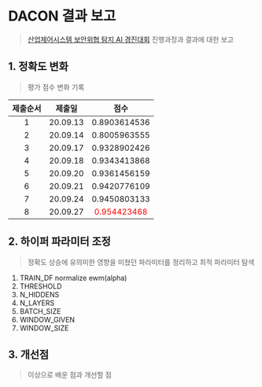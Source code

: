 # DACON 결과 보고

> [산업제어시스템 보안위협 탐지 AI 경진대회](https://dacon.io/competitions/official/235624/overview/) 진행과정과 결과에 대한 보고

## 1. 정확도 변화

> 평가 점수 변화 기록

| 제출순서 |  제출일  |                    점수                    |
| :------: | :------: | :----------------------------------------: |
|    1     | 20.09.13 |                0.8903614536                |
|    2     | 20.09.14 |                0.8005963555                |
|    3     | 20.09.17 |                0.9328902426                |
|    4     | 20.09.18 |                0.9343413868                |
|    5     | 20.09.20 |                0.9361456159                |
|    6     | 20.09.21 |                0.9420776109                |
|    7     | 20.09.24 |                0.9450803133                |
|    8     | 20.09.27 | <span style="color:red">0.954423468</span> |



## 2. 하이퍼 파라미터 조정

> 정확도 상승에 유의미한 영향을 미쳤던 파라미터를 정리하고 최적 파라미터 탐색

1. TRAIN_DF normalize ewm(alpha)
2. THRESHOLD
3. N_HIDDENS
4. N_LAYERS
5. BATCH_SIZE
6. WINDOW_GIVEN
7. WINDOW_SIZE



## 3. 개선점

> 이상으로 배운 점과 개선할 점